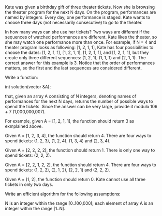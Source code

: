 Kate was given a birthday gift of three theater tickets. Now she is browsing the theater program for the next N days. On the program, performances are named by integers. Every day, one performance is staged. Kate wants to choose three days (not necessarily consecutive) to go to the theater.

In how many ways can she use her tickets? Two ways are different if the sequences of watched performances are different. Kate likes the theater, so she may watch one performance more than once. For example, if N = 4 and theater program looks as following: [1, 2, 1, 1], Kate has four possibilities to choose the dates: [1, 2, 1, 1], [1, 2, 1, 1], [1, 2, 1, 1], and [1, 2, 1, 1], but they create only three different sequences: (1, 2, 1), (1, 1, 1) and (2, 1, 1). The correct answer for this example is 3. Notice that the order of performances matters, so the first and the last sequences are considered different.

Write a function:

int solution(vector<int> &A);

that, given an array A consisting of N integers, denoting names of performances for the next N days, returns the number of possible ways to spend the tickets. Since the answer can be very large, provide it modulo 109 + 7 (1,000,000,007).

For example, given A = [1, 2, 1, 1], the function should return 3 as exmplained above.

Given A = [1, 2, 3, 4], the function should return 4. There are four ways to spend tickets: (1, 2, 3), (1, 2, 4), (1, 3, 4) and (2, 3, 4).

Given A = [2, 2, 2, 2], the function should return 1. There is only one way to spend tickets: (2, 2, 2).

Given A = [2, 2, 1, 2, 2], the function should return 4. There are four ways to spend tickets: (1, 2, 2), (2, 1, 2), (2, 2, 1) and (2, 2, 2).

Given A = [1, 2], the function should return 0. Kate cannot use all three tickets in only two days.

Write an efficient algorithm for the following assumptions:

N is an integer within the range [0..100,000];
each element of array A is an integer within the range [1..N].
